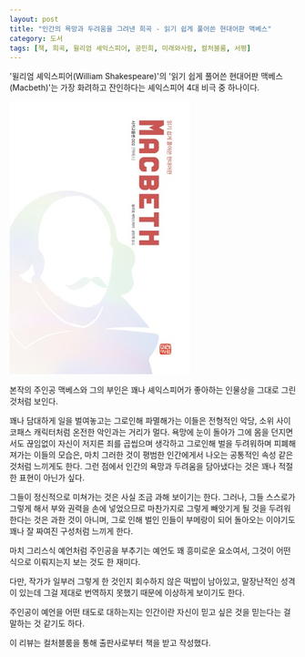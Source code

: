 ```yaml
---
layout: post
title: "인간의 욕망과 두려움을 그려낸 희곡 - 읽기 쉽게 풀어쓴 현대어판 맥베스"
category: 도서
tags: [책, 희곡, 윌리엄 셰익스피어, 공민희, 미래와사람, 컬처블룸, 서평]
---
```


'윌리엄 셰익스피어(William Shakespeare)'의
'읽기 쉽게 풀어쓴 현대어판 맥베스(Macbeth)'는
가장 화려하고 잔인하다는 셰익스피어 4대 비극 중 하나이다.

![표지](/images/book/macbeth-easy-to-read-modern-language-edition-book-h480.jpg)

본작의 주인공 맥베스와 그의 부인은
꽤나 셰익스피어가 좋아하는 인물상을 그대로 그린 것처럼 보인다.

꽤나 담대하게 일을 벌여놓고는 그로인해 파멸해가는 이들은
전형적인 악당, 소위 사이코패스 캐릭터처럼 온전한 악인과는 거리가 멀다.
욕망에 눈이 돌아가 그에 몸을 던지면서도
끊임없이 자신이 저지른 죄를 곱씹으며 생각하고
그로인해 벌을 두려워하며 피폐해져가는 이들의 모습은,
마치 그러한 것이 평범한 인간에게서 나오는 공통적인 속성 같은 것처럼 느끼게도 한다.
그런 점에서 인간의 욕망과 두려움을 담아냈다는 것은 꽤나 적절한 표현이 아닌가 싶다.

그들이 정신적으로 미쳐가는 것은 사실 조금 과해 보이기는 한다.
그러나, 그들 스스로가 그렇게 해서 부와 권력을 손에 넣었으므로
마찬가지로 그렇게 빼앗기게 될 것을 두려워 한다는 것은 과한 것이 아니며,
그로 인해 벌인 인들이 부메랑이 되어 돌아오는 이야기도 꽤나 잘 짜여진 구성처럼 느끼게 한다.

마치 그리스식 예언처럼 주인공을 부추기는 예언도 꽤 흥미로운 요소여서,
그것이 어떤식으로 이뤄지는지 보는 것도 한 재미다.

다만, 작가가 일부러 그렇게 한 것인지 회수하지 않은 떡밥이 남아있고,
말장난적인 성격이 있는데 그걸 제대로 번역하지 못했기 때문에 이상하게 보이기도 한다.

주인공이 예언을 어떤 태도로 대하는지는
인간이란 자신이 믿고 싶은 것을 믿는다는 걸 말하는 것 같기도 하다.



<div class="im im-info">
이 리뷰는 컬처블룸을 통해 출판사로부터 책을 받고 작성했다.
</div>
